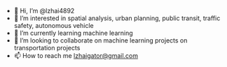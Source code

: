 - 👋 Hi, I’m @lzhai4892
- 👀 I’m interested in spatial analysis, urban planning, public transit, traffic safety, autonomous vehicle
- 🌱 I’m currently learning machine learning
- 💞️ I’m looking to collaborate on machine learning projects on transportation projects
- 📫 How to reach me lzhaigator@gmail.com

<!---
lzhai4892/lzhai4892 is a ✨ special ✨ repository because its `README.md` (this file) appears on your GitHub profile.
You can click the Preview link to take a look at your changes.
--->
